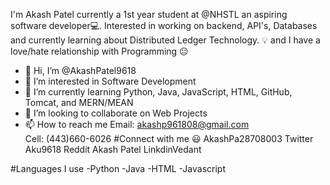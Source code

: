 I'm Akash Patel currently a 1st year student at @NHSTL an aspiring software developer💻. Interested in working on backend, API's, Databases and currently learning about Distributed Ledger Technology. 💡 and I have a love/hate relationship with Programming 😐

- 👋 Hi, I’m @AkashPatel9618
- 👀 I’m interested in Software Development
- 🌱 I’m currently learning Python, Java, JavaScript, HTML, GitHub, Tomcat, and MERN/MEAN
- 💞️ I’m looking to collaborate on Web Projects
- 📫 How to reach me Email: akashp961808@gmail.com  
                     Cell: (443)660-6026
#Connect with me 😃
AkashPa28708003 Twitter Aku9618 Reddit Akash Patel LinkdinVedant

#Languages I use
-Python 
-Java
-HTML
-Javascript

<!---
AkashPatel9618/AkashPatel9618 is a ✨ special ✨ repository because its `README.md` (this file) appears on your GitHub profile.
You can click the Preview link to take a look at your changes.
--->
